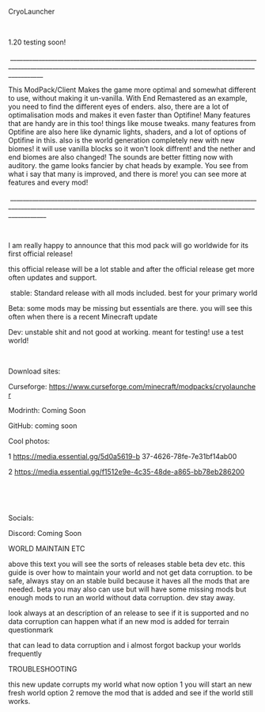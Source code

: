 CryoLauncher

 

1.20 testing soon!

 _______________________________________________________________________________________________________________________________________________________________________

This ModPack/Client Makes the game more optimal and somewhat different to use, without making it un-vanilla. With End Remastered as an example, you need to find the different eyes of enders. also, there are a lot of optimalisation mods and makes it even faster than Optifine! Many features that are handy are in this too! things like mouse tweaks. many features from Optifine are also here like dynamic lights, shaders, and a lot of options of Optifine in this. also is the world generation completely new with new biomes! it will use vanilla blocks so it won't look diffrent! and the nether and end biomes are also changed! The sounds are better fitting now with auditory. the game looks fancier by chat heads by example. You see from what i say that many is improved, and there is more! you can see more at features and every mod!

 ________________________________________________________________________________________________________________________________________________________________________

 

I am really happy to announce that this mod pack will go worldwide for its first official release!

this official release will be a lot stable and after the official release get more often updates and support.

 stable: Standard release with all mods included. best for your primary world

Beta: some mods may be missing but essentials are there. you will see this often when there is a recent Minecraft update

Dev: unstable shit and not good at working. meant for testing! use a test world!

 

Download sites:

Curseforge: https://www.curseforge.com/minecraft/modpacks/cryolauncher

Modrinth: Coming Soon

GitHub: coming soon

Cool photos:

1 https://media.essential.gg/5d0a5619-b  37-4626-78fe-7e31bf14ab00

2 https://media.essential.gg/f1512e9e-4c35-48de-a865-bb78eb286200

 

 

Socials:

Discord: Coming Soon


WORLD MAINTAIN ETC

above this text you will see the sorts of releases stable beta dev etc. this guide is over how to maintain your world and not get data corruption.
to be safe, always stay on an stable build because it haves all the mods that are needed. beta you may also can use but will have some missing mods but enough mods to run an world
without data corruption. dev stay away.

look always at an description of an release to see if it is supported and no data corruption can happen
what if an new mod is added for terrain questionmark

that can lead to data corruption and i almost forgot backup your worlds frequently

TROUBLESHOOTING

this new update corrupts my world what now
option 1 you will start an new fresh world 
option 2 remove the mod that is added and see if the world still works.

